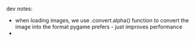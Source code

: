 dev notes:

- when loading images, we use .convert.alpha() function to convert the image into the format pygame prefers  - just improves performance
- 
